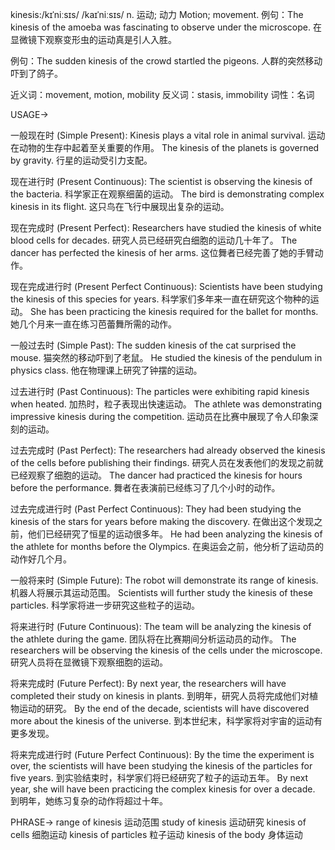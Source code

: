 kinesis:/kɪˈniːsɪs/ /kaɪˈniːsɪs/
n.
运动; 动力
Motion; movement.
例句：The kinesis of the amoeba was fascinating to observe under the microscope. 在显微镜下观察变形虫的运动真是引人入胜。

例句：The sudden kinesis of the crowd startled the pigeons. 人群的突然移动吓到了鸽子。

近义词：movement, motion, mobility
反义词：stasis, immobility
词性：名词


USAGE->

一般现在时 (Simple Present):
Kinesis plays a vital role in animal survival.  运动在动物的生存中起着至关重要的作用。
The kinesis of the planets is governed by gravity. 行星的运动受引力支配。


现在进行时 (Present Continuous):
The scientist is observing the kinesis of the bacteria. 科学家正在观察细菌的运动。
The bird is demonstrating complex kinesis in its flight. 这只鸟在飞行中展现出复杂的运动。


现在完成时 (Present Perfect):
Researchers have studied the kinesis of white blood cells for decades.  研究人员已经研究白细胞的运动几十年了。
The dancer has perfected the kinesis of her arms.  这位舞者已经完善了她的手臂动作。


现在完成进行时 (Present Perfect Continuous):
Scientists have been studying the kinesis of this species for years. 科学家们多年来一直在研究这个物种的运动。
She has been practicing the kinesis required for the ballet for months. 她几个月来一直在练习芭蕾舞所需的动作。


一般过去时 (Simple Past):
The sudden kinesis of the cat surprised the mouse. 猫突然的移动吓到了老鼠。
He studied the kinesis of the pendulum in physics class. 他在物理课上研究了钟摆的运动。


过去进行时 (Past Continuous):
The particles were exhibiting rapid kinesis when heated.  加热时，粒子表现出快速运动。
The athlete was demonstrating impressive kinesis during the competition.  运动员在比赛中展现了令人印象深刻的运动。


过去完成时 (Past Perfect):
The researchers had already observed the kinesis of the cells before publishing their findings. 研究人员在发表他们的发现之前就已经观察了细胞的运动。
The dancer had practiced the kinesis for hours before the performance.  舞者在表演前已经练习了几个小时的动作。


过去完成进行时 (Past Perfect Continuous):
They had been studying the kinesis of the stars for years before making the discovery.  在做出这个发现之前，他们已经研究了恒星的运动很多年。
He had been analyzing the kinesis of the athlete for months before the Olympics.  在奥运会之前，他分析了运动员的动作好几个月。


一般将来时 (Simple Future):
The robot will demonstrate its range of kinesis.  机器人将展示其运动范围。
Scientists will further study the kinesis of these particles. 科学家将进一步研究这些粒子的运动。


将来进行时 (Future Continuous):
The team will be analyzing the kinesis of the athlete during the game.  团队将在比赛期间分析运动员的动作。
The researchers will be observing the kinesis of the cells under the microscope.  研究人员将在显微镜下观察细胞的运动。


将来完成时 (Future Perfect):
By next year, the researchers will have completed their study on kinesis in plants. 到明年，研究人员将完成他们对植物运动的研究。
By the end of the decade, scientists will have discovered more about the kinesis of the universe. 到本世纪末，科学家将对宇宙的运动有更多发现。


将来完成进行时 (Future Perfect Continuous):
By the time the experiment is over, the scientists will have been studying the kinesis of the particles for five years.  到实验结束时，科学家们将已经研究了粒子的运动五年。
By next year, she will have been practicing the complex kinesis for over a decade. 到明年，她练习复杂的动作将超过十年。



PHRASE->
range of kinesis  运动范围
study of kinesis  运动研究
kinesis of cells  细胞运动
kinesis of particles 粒子运动
kinesis of the body 身体运动
